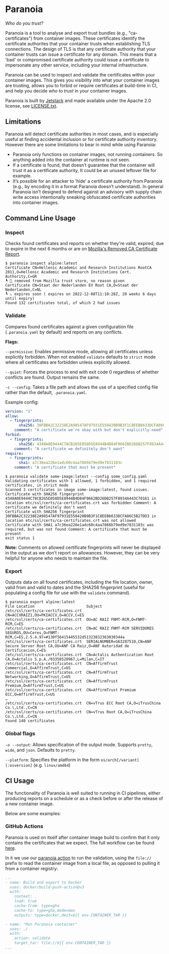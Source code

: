 # Paranoia

_Who do you trust?_

Paranoia is a tool to analyse and export trust bundles (e.g., "ca-certificates") from container images. These certificates identify the certificate authorites that your container trusts when establishing TLS connections. The design of TLS is that any certificate authority that your container trusts can issue a certificate for any domain. This means that a 'bad' or compromised certificate authority could issue a certificate to impersonate any other service, including your internal infrastructure.

Paranoia can be used to inspect and validate the certificates within your container images. This gives you visibility into what your container images are trusting, allows you to forbid or require certificates at build-time in CI, and help you decide _who to trust_ in your container images.

Paranoia is built by [Jetstack](https://jetstack.io) and made available under the Apache 2.0 license, see [LICENSE.txt](LICENSE.txt).

## Limitations

Paranoia will detect certificate authorities in most cases, and is especially useful at finding accidental inclusion or for certificate authority inventory. However there are some limitations to bear in mind while using Paranoia:
- Paranoia only functions on container images, not running containers. So anything added into the container at runtime is not seen.
- If a certificate is found, that doesn’t guarantee that the container will trust it as a certificate authority, It could be an unused leftover file for example.
- It’s possible for an attacker to ‘hide’ a certificate authority from Paranoia (e.g., by encoding it in a format Paranoia doesn’t understand). In general Paranoia isn’t designed to defend against an advisory with supply chain write access intentionally sneaking obfuscated certificate authorities into container images.

## Command Line Usage

### Inspect

Checks found certificates and reports on whether they're valid, expired, due to expire in the next 6 months or are on
[Mozilla's Removed CA Certificate Report](https://ccadb-public.secure.force.com/mozilla/RemovedCACertificateReportCSVFormat).

```shell
$ paranoia inspect alpine:latest
Certificate CN=Hellenic Academic and Research Institutions RootCA 2011,O=Hellenic Academic and Research Institutions Cert. Authority,C=GR
┗ 🚨 removed from Mozilla trust store, no reason given
Certificate CN=Staat der Nederlanden EV Root CA,O=Staat der Nederlanden,C=NL
┗ ⚠️️ expires soon ( expires on 2022-12-08T11:10:28Z, 20 weeks 6 days until expiry)
Found 132 certificates total, of which 2 had issues
```

### Validate

Compares found certificates against a given configuration file (`.paranoia.yaml` by default) and reports on any
conflicts.

**Flags:**

`--permissive`: Enables permissive mode, allowing all certificates unless explicitly forbidden. When not
enabled `validate` defaults to `strict` mode where all certificates are forbidden unless explicitly allowed.

`--quiet`: Forces the process to end with exit code 0 regardless of whether conflicts are found. Output remains the same.

`-c --config`: Takes a file path and allows the use of a specified config file rather than the default, `.paranoia.yaml`.

Example config:
```yaml
version: "1"
allow:
  - fingerprints:
      sha256: 30FBBA2C32238E2A98547AF97931E550428B9B3F1C8EEB6633DCFA86C5B27DD3
    comment: "A certificate we're okay with but don't explicitly need"
forbid:
  - fingerprints:
      sha256: 4348A0E9444C78CB265E058D5E8944B4D84F9662BD26DB257F8934A443C70161
    comment: "A certificate we definitely don't want"
require:
  - fingerprints:
      sha1: a7c36ea226e1adc60c4aa7866b79ed9e7831103c
    comment: "A certificate that must be present"
```

```shell
$ paranoia validate some-image:latest --config some_config.yaml
Validating certificates with 1 allowed, 1 forbidden, and 1 required certificates, in strict mode
Scanned 3 certificates in image some-image:latest, found issues.
Certificate with SHA256 fingerprint 4348A0E9444C78CB265E058D5E8944B4D84F9662BD26DB257F8934A443C70161 in location etc/ssl/certs/ca-certificates.crt was forbidden Comment: A certificate we definitely don't want 
Certificate with SHA256 fingerprint 30FBBA2C32238E2A98547AF97931E550428B9B3F1C8EEB6633DCFA86C5B27DD3 in location etc/ssl/certs/ca-certificates.crt was not allowed
Certificate with SHA1 a7c36ea226e1adc60c4aa7866b79ed9e7831103c was required, but was not found Comment: A certificate that must be present
exit status 1
```
**Note:** Comments on allowed certificate fingerprints will never be displayed in the output as we don't report on
allowances. However, they can be very helpful for anyone who needs to maintain the file.

### Export

Outputs data on all found certificates, including the file location, owner, valid from and valid to dates and the SHA256
fingerprint (useful for populating a config file for use with the `validate` command).

```shell
$ paranoia export alpine:latest
File Location                       Subject                                                                                                                                                                        
/etc/ssl/certs/ca-certificates.crt  CN=ACCVRAIZ1,OU=PKIACCV,O=ACCV,C=ES                                                                                                                                            
/etc/ssl/certs/ca-certificates.crt  OU=AC RAIZ FNMT-RCM,O=FNMT-RCM,C=ES                                                                                                                                            
/etc/ssl/certs/ca-certificates.crt  CN=AC RAIZ FNMT-RCM SERVIDORES SEGUROS,OU=Ceres,O=FNMT-RCM,C=ES,2.5.4.97=#130f56415445532d51323832363030344a                                                                   
/etc/ssl/certs/ca-certificates.crt  SERIALNUMBER=G63287510,CN=ANF Secure Server Root CA,OU=ANF CA Raiz,O=ANF Autoridad de Certificacion,C=ES                                                                       
/etc/ssl/certs/ca-certificates.crt  CN=Actalis Authentication Root CA,O=Actalis S.p.A./03358520967,L=Milan,C=IT                                                                                                    
/etc/ssl/certs/ca-certificates.crt  CN=AffirmTrust Commercial,O=AffirmTrust,C=US                                                                                                                                   
/etc/ssl/certs/ca-certificates.crt  CN=AffirmTrust Networking,O=AffirmTrust,C=US                                                                                                                                   
/etc/ssl/certs/ca-certificates.crt  CN=AffirmTrust Premium,O=AffirmTrust,C=US                                                                                                                                      
/etc/ssl/certs/ca-certificates.crt  CN=AffirmTrust Premium ECC,O=AffirmTrust,C=US
…
/etc/ssl/certs/ca-certificates.crt  CN=vTrus ECC Root CA,O=iTrusChina Co.\,Ltd.,C=CN                                                                                                                               
/etc/ssl/certs/ca-certificates.crt  CN=vTrus Root CA,O=iTrusChina Co.\,Ltd.,C=CN                                                                                                                                   
Found 140 certificates
```

### Global flags

`-o --output`: Allows specification of the output mode. Supports `pretty`, `wide`, and `json`. Defaults to `pretty`.

`--platform`: Specifies the platform in the form `os/arch[/variant][:osversion]` (e.g. `linux/amd64`)

## CI Usage

The functionality of Paranoia is well suited to running in CI pipelines, either producing reports on a schedule or
as a check before or after the release of a new container image.

Below are some examples:

### GitHub Actions

Paranoia is used on itself after container image build to confirm that it only contains the certificates that we expect.
The full workflow can be found [here](.github/workflows/publish.yaml).

In it we use our [paranoia action](action.yml) to run the validation, using the `file://` prefix to read the container
image from a local file, as opposed to pulling it from a container registry:

```yaml
...
- name: Build and export to Docker
  uses: docker/build-push-action@v3
  with:
    context: .
    load: true
    cache-from: type=gha
    cache-to: type=gha,mode=max
    outputs: type=docker,dest=${{ env.CONTAINER_TAR }}

- name: "Run Paranoia container"
  uses: ./
  with:
    action: validate
    target_tar: file://${{ env.CONTAINER_TAR }}
...
```
